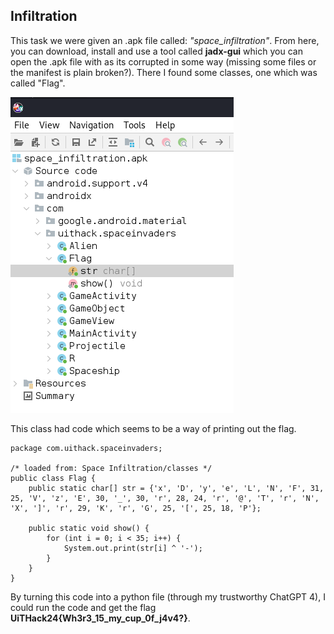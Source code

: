 ## Infiltration
This task we were given an .apk file called: *"space_infiltration"*. From here, you can download, install and use a tool called **jadx-gui** which you can open the .apk file with as its corrupted in some way (missing some files or the manifest is plain broken?). There I found some classes, one which was called "Flag".

![alt text](Pictures/image.png)

This class had code which seems to be a way of printing out the flag.

```
package com.uithack.spaceinvaders;

/* loaded from: Space Infiltration/classes */
public class Flag {
    public static char[] str = {'x', 'D', 'y', 'e', 'L', 'N', 'F', 31, 25, 'V', 'z', 'E', 30, '_', 30, 'r', 28, 24, 'r', '@', 'T', 'r', 'N', 'X', ']', 'r', 29, 'K', 'r', 'G', 25, '[', 25, 18, 'P'};

    public static void show() {
        for (int i = 0; i < 35; i++) {
            System.out.print(str[i] ^ '-');
        }
    }
}
```

By turning this code into a python file (through my trustworthy ChatGPT 4), I could run the code and get the flag **UiTHack24{Wh3r3_15_my_cup_0f_j4v4?}**.


